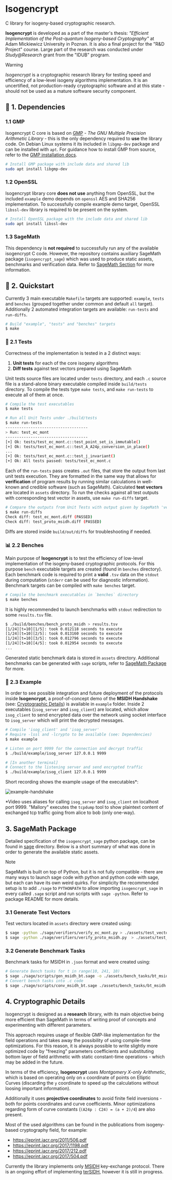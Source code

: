 # Isogencrypt

C library for isogeny-based cryptographic research. 

**Isogencrypt** is developed as a part of the master's thesis: _"Efficient Implementation of the Post-quantum Isogeny-based Cryptography"_ at Adam Mickiewicz University in Poznan. It is also a final project for the "R&D Project" course. Large part of the research was conducted under _Study@Research_ grant from the "IDUB" program.


> [!WARNING]  
> _Isogencrypt_ is a cryptographic research library for testing speed and efficiency of a low-level isogeny algorithms implementation. It is an uncertified, not production-ready cryptographic software and at this state - should not be used as a mature software security component.

## 🔗 1. Dependencies

### 1.1 GMP

Isogencrypt C core is based on [GMP](https://gmplib.org/) - *The GNU Multiple Precision Arithmetic Library* - this is the only dependency required to **use** the library code. On Debian Linux systems it its included in `libgmp-dev` package and can be installed with `apt`. For guidance how to install GMP from source, refer to the [GMP installation docs](https://gmplib.org/manual/Installing-GMP).

```bash
# Install GMP package with include data and shared lib
sudo apt install libgmp-dev
```

### 1.2 OpenSSL

Isogencrypt library core **does not use** anything from OpenSSL, but the included `example` demo depends on `openssl` AES and SHA256 implementation. To successfully compile example demo target, OpenSSL `libssl-dev` library is required to be present on the system.

```bash
# Install OpenSSL package with the include data and shared lib
sudo apt install libssl-dev
```

### 1.3 SageMath

This dependency is **not required** to successfully run any of the available isogencrypt C code. However, the repository contains auxiliary SageMath package (`isogencrypt_sage`) which was used to produce static assets, benchmarks and verification data. Refer to [SageMath Section](#3-sagemath-package) for more information.


## 🚀 2. Quickstart 

Currently 3 main executable `Makefile` targets are supported: `example`, `tests` and `benches` (grouped together under common and default `all` target). Additionally 2 automated integration targets are available: `run-tests` and `run-diffs`.

```bash
# Build "example", "tests" and "benches" targets
$ make
```

### 🧪 2.1 Tests

Correctness of the implementation is tested in a 2 distinct ways: 

1. **Unit tests** for each of the core isogeny algorithms 
2. **Diff tests** against test vectors prepared using SageMath

Unit tests source files are located under `tests` directory, and each `.c` source file is a stand-alone binary executable compiled inside `build/tests` directory. To compile the tests type `make tests`, and `make run-tests` to execute all of them at once.

```bash
# Compile the test executables
$ make tests

# Run all Unit Tests under ./build/tests
$ make run-tests
------------------------------------
> Run: test_ec_mont
------------------------------------
[+] Ok: tests/test_ec_mont.c::test_point_set_is_immutable()
[+] Ok: tests/test_ec_mont.c::test_A_A24p_conversion_in_place()
...
[+] Ok: tests/test_ec_mont.c::test_j_invariant()
[+] Ok: All tests passed: tests/test_ec_mont.c
```

Each of the `run-tests` pass creates `.out` files, that store the output from last unit tests execution. They are formatted in the same way that allows for **verification** of program results by running similar calculations in well-known and credible software (such as SageMath). Calculated **test vectors** are located in `assets` directory. To run the checks against all test outputs with corresponding test vector in assets, use `make run-diffs` target.

```bash
# Compare the outputs from Unit Tests with output given by SageMath 'verify' scripts
$ make run-diffs
Check diff: test_ec_mont.diff (PASSED)
Check diff: test_proto_msidh.diff (PASSED)
```

Diffs are stored inside `build/out/diffs` for troubleshooting if needed. 

### 📊 2.2 Benches

Main purpose of **Isogencrypt** is to test the efficiency of low-level implementation of the isogeny-based cryptographic protocols. For this purpose `bench` executable targets are created (found in `benches` directory). Each benchmark code is required to print a **valid** `.tsv` data on the `stdout` during computation (`stderr` can be used for diagnostic information).  Benchmark targets can be compiled with `make benches` target. 

```bash
# Compile the benchmark executables in `benches` directory
$ make benches
```

It is highly recommended to launch benchmarks with `stdout` redirection to some `results.tsv` file.

```bash
$ ./build/benches/bench_proto_msidh > results.tsv
[1/24][t=10][1/5]: took 0.012118 seconds to execute
[1/24][t=10][2/5]: took 0.013160 seconds to execute
[1/24][t=10][3/5]: took 0.012796 seconds to execute
[1/24][t=10][4/5]: took 0.012954 seconds to execute
...
```

Generated static benchmark data is stored in `assets` directory. Additional benchmarks can be generated with `sage` scripts, refer to [SageMath Package](#3-sagemath-package) for more.

### 🔐 2.3 Example

In order to see possible integration and future deployment of the protocols inside **Isogencrypt**, a proof-of-concept demo of the **MSIDH Handshake** (see: [Cryptographic Details](#4-cryptographic-details)) is available in `example` folder. Inside 2 executables (`isog_server` and `isog_client`) are located, which allow `isog_client` to send encrypted data over the network using socket interface to `isog_server` which will print the decrypted messages. 

```bash
# Compile 'isog_client' and 'isog_server' 
# Require -lssl and -lcrypto to be available (see: Dependencies)
$ make example

# Listen on port 9999 for the connection and decrypt traffic
$ ./build/example/isog_server 127.0.0.1 9999

# [In another terminal]
# Connect to the listening server and send encrypted traffic
$ ./build/example/isog_client 127.0.0.1 9999
```

Short recording shows the example usage of the executables*:

![example-handshake](./results/demo/example-handshake.gif)

*Video uses aliases for calling `isog_server` and `isog_client` on localhost port 9999. "Mallory" executes the `tcpdump` tool to show plaintext content of exchanged tcp traffic going from alice to bob (only one-way).

## 3. SageMath Package

Detailed specification of the `isogencrypt_sage` python package, can be found in [sage](./sage/README.md) directory. Below is a short summary of what was done in order to generate the available static assets.

> [!NOTE]
> SageMath is built on top of Python, but it is not fully compatible - there are many ways to launch sage code with python and python code with sage, but each can have its own weird quirks. For simplicity the recommended setup is to add `./sage` to `PYTHONPATH` to allow importing `isogencrypt_sage` in every called `.sage` script and run scripts with `sage -python`. Refer to package README for more details. 

### 3.1 Generate Test Vectors 

Test vectors located in `assets` directory were created using:

```bash
$ sage -python ./sage/verifiers/verify_ec_mont.py > ./assets/test_vectors/test_ec_mont.out
$ sage -python ./sage/verifiers/verify_proto_msidh.py  > ./assets/test_vectors/test_proto_msidh.out
```

### 3.2 Generate Benchmark Tasks

Benchmark tasks for MSIDH in `.json` format and were created using:

```bash
# Generate Bench tasks for t in range(10, 241, 10)
$ sage ./sage/scripts/gen_msidh_bt.sage -o ./assets/bench_tasks/bt_msidh.json -i 10 -e 241 -s 10
# Convert bench tasks into .c code 
$ sage ./sage/scripts/conv_msidh_bt.sage ./assets/bench_tasks/bt_msidh.json
```

## 4. Cryptographic Details 

Isogencrypt is designed as a **research** library, with its main objective being more efficient than SageMath in terms of writing proof of concepts and experimenting with different parameters.   

This approach requires usage of flexible GMP-like implementation for the field operations and takes away the possibility of using compile-time optimizations. For this reason, it is always possible to write slightly more optimized code by "freezing" parameters coefficients and substituting bottom layer of field arithmetic with static constant-time operations - which may be added in the future.

In terms of the efficiency, **Isogencrypt** uses _Montgomery X-only Arithmetic_, which is based on operating only on `x` coordinate of points on Elliptic Curves (discarding the `y` coordinate to speed up the calculations without loosing important information).

Additionally it uses **projective coordinates** to avoid finite field inversions - both for points coordinates and curve coefficients. Minor optimizations regarding form of curve constants (`(A24p : C24) = (a + 2)/4`) are also present.

Most of the used algorithms can be found in the publications from isogeny-based cryptography field, for example:

- https://eprint.iacr.org/2011/506.pdf
- https://eprint.iacr.org/2017/1198.pdf
- https://eprint.iacr.org/2017/212.pdf
- https://eprint.iacr.org/2017/504.pdf 

Currently the library implements only [MSIDH](https://eprint.iacr.org/2023/013.pdf) key-exchange protocol. There is an ongoing effort of implementing [terSIDH](https://eprint.iacr.org/2023/791.pdf), however it is still in progress.
